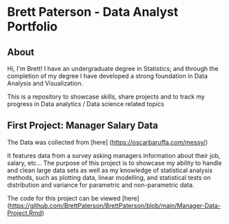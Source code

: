# Brett Paterson - Data Analyst Portfolio

## About

Hi, I'm Brett! I have an undergraduate degree in Statistics; and through the completion of my degree I have developed a strong foundation in Data Analysis and Visualization.

This is a repository to showcase skills, share projects and to track my progress in Data analytics / Data science related topics

## First Project: Manager Salary Data
The Data was collected from [here] (https://oscarbaruffa.com/messy/)

It features data from a survey asking managers information about their job, salary, etc... The purpose of this project is to showcase my ability to handle and clean large data sets as well as my knowledge of statistical analysis methods, such as plotting data, linear modelling, and statistical tests on distribution and variance for parametric and non-parametric data.

The code for this project can be viewed [here] (https://github.com/BrettPaterson/BrettPaterson/blob/main/Manager-Data-Project.Rmd)

